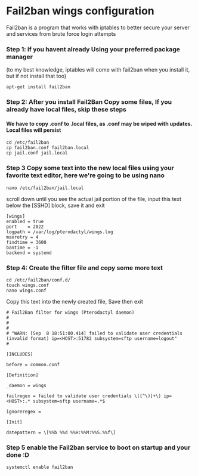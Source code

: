 # Fail2ban wings configuration

Fail2ban is a program that works with iptables to better secure your server and services from brute force login attempts

### Step 1: if you havent already Using your preferred package manager
(to my best knowledge, iptables will come with fail2ban when you install it, but if not install that too)

`apt-get install fail2ban`

### Step 2: After you install Fail2Ban Copy some files, If you already have local files, skip these steps
#### We have to copy .conf to .local files, as .conf may be wiped with updates. Local files will persist

`cd /etc/fail2ban`  
`cp fail2ban.conf fail2ban.local`  
`cp jail.conf jail.local`  

### Step 3 Copy some text into the new local files using your favorite text editor, here we're going to be using nano

`nano /etc/fail2ban/jail.local`

scroll down until you see the actual jail portion of the file, input this text below the [SSHD] block, save it and exit

    [wings]
    enabled = true
    port    = 2022
    logpath = /var/log/pterodactyl/wings.log
    maxretry = 4
    findtime = 3600
    bantime = -1
    backend = systemd


### Step 4: Create the filter file and copy some more text

  `cd /etc/fail2ban/conf.d/`  
  `touch wings.conf`  
  `nano wings.conf`  

Copy this text into the newly created file, Save then exit

    # Fail2Ban filter for wings (Pterodactyl daemon)
    #
    #
    #
    # "WARN: [Sep  8 18:51:00.414] failed to validate user credentials (invalid format) ip=<HOST>:51782 subsystem=sftp username=logout"
    #
    
    [INCLUDES]
    
    before = common.conf
    
    [Definition]

    _daemon = wings

    failregex = failed to validate user credentials \([^\)]+\) ip=<HOST>:.* subsystem=sftp username=.*$

    ignoreregex =

    [Init]

    datepattern = \[%%b %%d %%H:%%M:%%S.%%f\]
    
### Step 5 enable the Fail2ban service to boot on startup and your done :D

`systemctl enable fail2ban`
